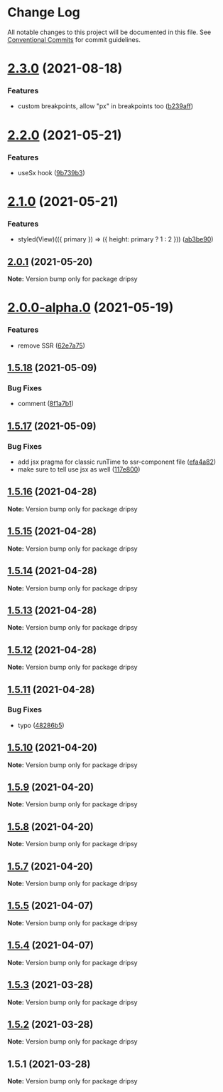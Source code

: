# Change Log

All notable changes to this project will be documented in this file.
See [Conventional Commits](https://conventionalcommits.org) for commit guidelines.

# [2.3.0](https://github.com/nandorojo/expo-theme-ui/compare/v2.2.0...v2.3.0) (2021-08-18)


### Features

* custom breakpoints, allow "px" in breakpoints too ([b239aff](https://github.com/nandorojo/expo-theme-ui/commit/b239aff1c6ac87d19a0a47c7587deae97608150e))





# [2.2.0](https://github.com/nandorojo/expo-theme-ui/compare/v2.1.0...v2.2.0) (2021-05-21)


### Features

* useSx hook ([9b739b3](https://github.com/nandorojo/expo-theme-ui/commit/9b739b36d9c7811fe4c6e057f6b76daadf1935e9))





# [2.1.0](https://github.com/nandorojo/expo-theme-ui/compare/v2.0.1...v2.1.0) (2021-05-21)


### Features

* styled(View)(({ primary }) => ({ height: primary ? 1 : 2 })) ([ab3be90](https://github.com/nandorojo/expo-theme-ui/commit/ab3be906713f3dd30760787e93a3788d5de68f64))





## [2.0.1](https://github.com/nandorojo/expo-theme-ui/compare/v2.0.0-alpha.0...v2.0.1) (2021-05-20)

**Note:** Version bump only for package dripsy





# [2.0.0-alpha.0](https://github.com/nandorojo/expo-theme-ui/compare/v1.5.18...v2.0.0-alpha.0) (2021-05-19)


### Features

* remove SSR ([62e7a75](https://github.com/nandorojo/expo-theme-ui/commit/62e7a756d559199ae62520aa31afbcb2a99f61ea))





## [1.5.18](https://github.com/nandorojo/expo-theme-ui/compare/v1.5.17...v1.5.18) (2021-05-09)


### Bug Fixes

* comment ([8f1a7b1](https://github.com/nandorojo/expo-theme-ui/commit/8f1a7b1dda358457e2b10248df0eeb1006fe3f6d))





## [1.5.17](https://github.com/nandorojo/expo-theme-ui/compare/v1.5.16...v1.5.17) (2021-05-09)


### Bug Fixes

* add jsx pragma for classic runTime to ssr-component file ([efa4a82](https://github.com/nandorojo/expo-theme-ui/commit/efa4a82d60e8d9c240cc4a4d11856ab8f212afe2))
* make sure to tell use jsx as well ([117e800](https://github.com/nandorojo/expo-theme-ui/commit/117e800f0beb69df6bb697c6e28f2805ef5d34ad))





## [1.5.16](https://github.com/nandorojo/expo-theme-ui/compare/v1.5.15...v1.5.16) (2021-04-28)

**Note:** Version bump only for package dripsy





## [1.5.15](https://github.com/nandorojo/expo-theme-ui/compare/v1.5.14...v1.5.15) (2021-04-28)

**Note:** Version bump only for package dripsy





## [1.5.14](https://github.com/nandorojo/expo-theme-ui/compare/v1.5.13...v1.5.14) (2021-04-28)

**Note:** Version bump only for package dripsy





## [1.5.13](https://github.com/nandorojo/expo-theme-ui/compare/v1.5.12...v1.5.13) (2021-04-28)

**Note:** Version bump only for package dripsy





## [1.5.12](https://github.com/nandorojo/expo-theme-ui/compare/v1.5.11...v1.5.12) (2021-04-28)

**Note:** Version bump only for package dripsy





## [1.5.11](https://github.com/nandorojo/expo-theme-ui/compare/v1.5.10...v1.5.11) (2021-04-28)


### Bug Fixes

* typo ([48286b5](https://github.com/nandorojo/expo-theme-ui/commit/48286b509386f914b51fad322444c5b1d75253e4))





## [1.5.10](https://github.com/nandorojo/expo-theme-ui/compare/v1.5.9...v1.5.10) (2021-04-20)

**Note:** Version bump only for package dripsy





## [1.5.9](https://github.com/nandorojo/expo-theme-ui/compare/v1.5.8...v1.5.9) (2021-04-20)

**Note:** Version bump only for package dripsy





## [1.5.8](https://github.com/nandorojo/expo-theme-ui/compare/v1.5.7...v1.5.8) (2021-04-20)

**Note:** Version bump only for package dripsy





## [1.5.7](https://github.com/nandorojo/expo-theme-ui/compare/v1.5.5-alpha.6...v1.5.7) (2021-04-20)

**Note:** Version bump only for package dripsy





## [1.5.5](https://github.com/nandorojo/expo-theme-ui/compare/v1.5.4...v1.5.5) (2021-04-07)

**Note:** Version bump only for package dripsy





## [1.5.4](https://github.com/nandorojo/expo-theme-ui/compare/v1.5.3...v1.5.4) (2021-04-07)

**Note:** Version bump only for package dripsy





## [1.5.3](https://github.com/nandorojo/expo-theme-ui/compare/v1.5.2...v1.5.3) (2021-03-28)

**Note:** Version bump only for package dripsy





## [1.5.2](https://github.com/nandorojo/expo-theme-ui/compare/v1.5.1...v1.5.2) (2021-03-28)

**Note:** Version bump only for package dripsy





## 1.5.1 (2021-03-28)

**Note:** Version bump only for package dripsy
